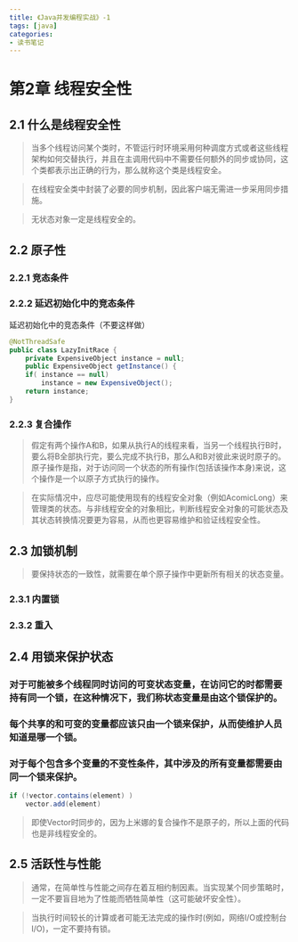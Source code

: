 ```yaml
---
title: 《Java并发编程实战》-1
tags: [java]
categories:
- 读书笔记
---
```


# 第2章 线程安全性

## 2.1 什么是线程安全性

> 当多个线程访问某个类时，不管运行时环境采用何种调度方式或者这些线程架构如何交替执行，并且在主调用代码中不需要任何额外的同步或协同，这个类都表示出正确的行为，那么就称这个类是线程安全。

> 在线程安全类中封装了必要的同步机制，因此客户端无需进一步采用同步措施。

>无状态对象一定是线程安全的。

## 2.2 原子性

### 2.2.1 竞态条件

### 2.2.2 延迟初始化中的竞态条件

延迟初始化中的竞态条件（不要这样做）

```java
@NotThreadSafe
public class LazyInitRace {
	private ExpensiveObject instance = null;
	public ExpensiveObject getInstance() {
	if( instance == null)
		instance = new ExpensiveObject();
	return instance;
}
```

### 2.2.3 复合操作

>假定有两个操作A和B，如果从执行A的线程来看，当另一个线程执行B时，要么将B全部执行完，要么完成不执行B，那么A和B对彼此来说时原子的。原子操作是指，对于访问同一个状态的所有操作(包括该操作本身)来说，这个操作是一个以原子方式执行的操作。

>在实际情况中，应尽可能使用现有的线程安全对象（例如AcomicLong）来管理类的状态。与非线程安全的对象相比，判断线程安全对象的可能状态及其状态转换情况要更为容易，从而也更容易维护和验证线程安全性。

## 2.3 加锁机制

> 要保持状态的一致性，就需要在单个原子操作中更新所有相关的状态变量。

### 2.3.1 内置锁

### 2.3.2 重入

## 2.4 用锁来保护状态

### 对于可能被多个线程同时访问的可变状态变量，在访问它的时都需要持有同一个锁，在这种情况下，我们称状态变量是由这个锁保护的。

### 每个共享的和可变的变量都应该只由一个锁来保护，从而使维护人员知道是哪一个锁。

### 对于每个包含多个变量的不变性条件，其中涉及的所有变量都需要由同一个锁来保护。

 ```java
 if (!vector.contains(element) )
	 vector.add(element)
 ```
 
 >即使Vector时同步的，因为上米娜的复合操作不是原子的，所以上面的代码也是非线程安全的。



## 2.5 活跃性与性能

> 通常，在简单性与性能之间存在着互相约制因素。当实现某个同步策略时，一定不要盲目地为了性能而牺牲简单性（这可能破坏安全性）。

> 当执行时间较长的计算或者可能无法完成的操作时(例如，网络I/O或控制台I/O)，一定不要持有锁。